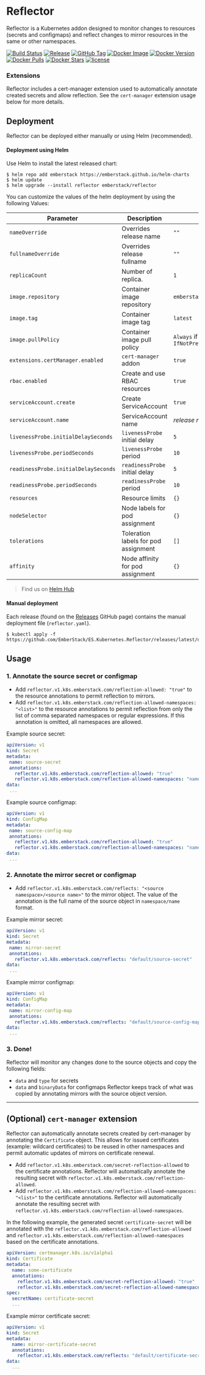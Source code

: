 # Reflector
Reflector is a Kubernetes addon designed to monitor changes to resources (secrets and configmaps) and reflect changes to mirror resources in the same or other namespaces.

[![Build Status](https://dev.azure.com/emberstack/OpenSource/_apis/build/status/ES.Kubernetes.Reflector?branchName=master)](https://dev.azure.com/emberstack/OpenSource/_build/latest?definitionId=12&branchName=master)
[![Release](https://img.shields.io/github/release/emberstack/ES.Kubernetes.Reflector.svg?style=flat-square)](https://github.com/emberstack/ES.Kubernetes.Reflector/releases/latest)
[![GitHub Tag](https://img.shields.io/github/tag/emberstack/ES.Kubernetes.Reflector.svg?style=flat-square)](https://github.com/emberstack/ES.Kubernetes.Reflector/releases/latest)
[![Docker Image](https://images.microbadger.com/badges/image/emberstack/es.kubernetes.reflector.svg)](https://microbadger.com/images/emberstack/es.kubernetes.reflector)
[![Docker Version](https://images.microbadger.com/badges/version/emberstack/es.kubernetes.reflector.svg)](https://microbadger.com/images/emberstack/es.kubernetes.reflector)
[![Docker Pulls](https://img.shields.io/docker/pulls/emberstack/es.kubernetes.reflector.svg?style=flat-square)](https://hub.docker.com/r/emberstack/es.kubernetes.reflector)
[![Docker Stars](https://img.shields.io/docker/stars/emberstack/es.kubernetes.reflector.svg?style=flat-square)](https://hub.docker.com/r/remberstack/es.kubernetes.reflector)
[![license](https://img.shields.io/github/license/emberstack/ES.Kubernetes.Reflector.svg?style=flat-square)](LICENSE)

### Extensions
Reflector includes a cert-manager extension used to automatically annotate created secrets and allow reflection. See the `cert-manager` extension usage below for more details.

## Deployment

Reflector can be deployed either manually or using Helm (recommended).

#### Deployment using Helm

Use Helm to install the latest released chart:
```shellsession
$ helm repo add emberstack https://emberstack.github.io/helm-charts
$ helm update
$ helm upgrade --install reflector emberstack/reflector
```

You can customize the values of the helm deployment by using the following Values:

| Parameter                            | Description                                      | Default                                                 |
| ------------------------------------ | ------------------------------------------------ | ------------------------------------------------------- |
| `nameOverride`                       | Overrides release name                           | `""`                                                    |
| `fullnameOverride`                   | Overrides release fullname                       | `""`                                                    |
| `replicaCount`                       | Number of replica.                               | `1`                                                     |
| `image.repository`                   | Container image repository                       | `emberstack/es.kubernetes.reflector`                    |
| `image.tag`                          | Container image tag                              | `latest`                                                |
| `image.pullPolicy`                   | Container image pull policy                      | `Always` if `image.tag` is `latest`, else `IfNotPresent`|
| `extensions.certManager.enabled`     | `cert-manager` addon                             | `true`                                                  |
| `rbac.enabled`                       | Create and use RBAC resources                    | `true`                                                  |
| `serviceAccount.create`              | Create ServiceAccount                            | `true`                                                  |
| `serviceAccount.name`                | ServiceAccount name                              | _release name_                                          |
| `livenessProbe.initialDelaySeconds`  | `livenessProbe` initial delay                    | `5`                                                     |
| `livenessProbe.periodSeconds`        | `livenessProbe` period                           | `10`                                                    |
| `readinessProbe.initialDelaySeconds` | `readinessProbe` initial delay                   | `5`                                                     |
| `readinessProbe.periodSeconds`       | `readinessProbe` period                          | `10`                                                    |
| `resources`                          | Resource limits                                  | `{}`                                                    |
| `nodeSelector`                       | Node labels for pod assignment                   | `{}`                                                    |
| `tolerations`                        | Toleration labels for pod assignment             | `[]`                                                    |
| `affinity`                           | Node affinity for pod assignment                 | `{}`                                                    |

> Find us on [Helm Hub](https://hub.helm.sh/charts/emberstack)


#### Manual deployment
Each release (found on the [Releases](https://github.com/EmberStack/ES.Kubernetes.Reflector/releases) GitHub page) contains the manual deployment file (`reflector.yaml`).

```shellsession
$ kubectl apply -f https://github.com/EmberStack/ES.Kubernetes.Reflector/releases/latest/download/reflector.yaml
```


## Usage

### 1. Annotate the source secret or configmap
  
  - Add `reflector.v1.k8s.emberstack.com/reflection-allowed: "true"` to the resource annotations to permit reflection to mirrors.
  - Add `reflector.v1.k8s.emberstack.com/reflection-allowed-namespaces: "<list>"` to the resource annotations to permit reflection from only the list of comma separated namespaces or regular expressions. If this annotation is omitted, all   namespaces are allowed.
  
  Example source secret:
   ```yaml
  apiVersion: v1
  kind: Secret
  metadata:
    name: source-secret
    annotations:
      reflector.v1.k8s.emberstack.com/reflection-allowed: "true"
      reflector.v1.k8s.emberstack.com/reflection-allowed-namespaces: "namespace-1,namespace-2,namespace-[0-9]*"
  data:
    ...
  ```
  
  Example source configmap:
   ```yaml
  apiVersion: v1
  kind: ConfigMap
  metadata:
    name: source-config-map
    annotations:
      reflector.v1.k8s.emberstack.com/reflection-allowed: "true"
      reflector.v1.k8s.emberstack.com/reflection-allowed-namespaces: "namespace-1,namespace-2,namespace-[0-9]*"
  data:
    ...
  ```
  
### 2. Annotate the mirror secret or configmap

  - Add `reflector.v1.k8s.emberstack.com/reflects: "<source namespace>/<source name>"` to the mirror object. The value of the annotation is the full name of the source object in `namespace/name` format.
  
  Example mirror secret:
   ```yaml
  apiVersion: v1
  kind: Secret
  metadata:
    name: mirror-secret
    annotations:
      reflector.v1.k8s.emberstack.com/reflects: "default/source-secret"
  data:
    ...
  ```
  
  Example mirror configmap:
   ```yaml
  apiVersion: v1
  kind: ConfigMap
  metadata:
    name: mirror-config-map
    annotations:
      reflector.v1.k8s.emberstack.com/reflects: "default/source-config-map"
  data:
    ...
  ```

### 3. Done!
  Reflector will monitor any changes done to the source objects and copy the following fields:
  - `data` and `type` for secrets
  - `data` and `binaryData` for configmaps
  Reflector keeps track of what was copied by annotating mirrors with the source object version.

 - - - -

## (Optional) `cert-manager` extension
Reflector can automatically annotate secrets created by cert-manager by annotating the `Certificate` object. This allows for issued certificates (example: wildcard certificates) to be reused in other namespaces and permit automatic updates of mirrors on certificate renewal.

  
  - Add `reflector.v1.k8s.emberstack.com/secret-reflection-allowed` to the certificate annotations. Reflector will automatically annotate the resulting secret with `reflector.v1.k8s.emberstack.com/reflection-allowed`.
  - Add `reflector.v1.k8s.emberstack.com/reflection-allowed-namespaces: "<list>"` to the certificate annotations. Reflector will automatically annotate the resulting secret with `reflector.v1.k8s.emberstack.com/reflection-allowed-namespaces`.


In the following example, the generated secret `certificate-secret` will be annotated with the `reflector.v1.k8s.emberstack.com/reflection-allowed` and `reflector.v1.k8s.emberstack.com/reflection-allowed-namespaces` based on the certificate annotations.
```yaml
apiVersion: certmanager.k8s.io/v1alpha1
kind: Certificate
metadata:  
  name: some-certificate
  annotations:
    reflector.v1.k8s.emberstack.com/secret-reflection-allowed: "true"
    reflector.v1.k8s.emberstack.com/secret-reflection-allowed-namespaces: "namespace-1,namespace-2,namespace-[0-9]*"
spec:
  secretName: certificate-secret
  ...
```

Example mirror certificate secret:
```yaml
apiVersion: v1
kind: Secret
metadata:
  name: mirror-certificate-secret
  annotations:
    reflector.v1.k8s.emberstack.com/reflects: "default/certificate-secret"
data:
  ...
```